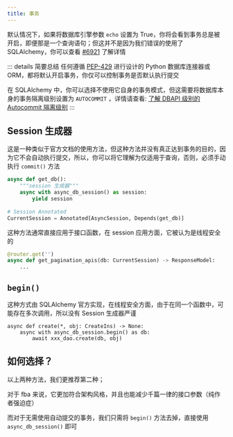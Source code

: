 ```yaml
---
title: 事务
---
```


默认情况下，如果将数据库引擎参数 `echo` 设置为 True，你将会看到事务总是被开启，即便那是一个查询语句；但这并不是因为我们错误的使用了
SQLAlchemy，你可以查看 [#6921](https://github.com/sqlalchemy/sqlalchemy/discussions/6921) 了解详情

::: details 简要总结
任何遵循 [PEP-429](https://peps.python.org/pep-0249) 进行设计的 Python 数据库连接器或 ORM，都将默认开启事务，你仅可以控制事务是否默认执行提交

在 SQLAlchemy 中，你可以选择不使用它自身的事务模式，但这需要将数据库本身的事务隔离级别设置为 `AUTOCOMMIT`
，详情请查看: [了解 DBAPI 级别的 Autocommit 隔离级别](https://docs.sqlalchemy.org.cn/en/20/core/connections.html#understanding-the-dbapi-level-autocommit-isolation-level)
:::

## Session 生成器

这是一种类似于官方文档的使用方法，但这种方法并没有真正达到事务的目的，因为它不会自动执行提交，所以，你可以将它理解为仅适用于查询，否则，必须手动执行
`commit()` 方法

```python
async def get_db():
    """session 生成器"""
    async with async_db_session() as session:
        yield session
        
# Session Annotated
CurrentSession = Annotated[AsyncSession, Depends(get_db)]
```

这种方法通常直接应用于接口函数，在 session 应用方面，它被认为是线程安全的

```python
@router.get('')
async def get_pagination_apis(db: CurrentSession) -> ResponseModel:
    ...
```

## `begin()`

这种方式由 SQLAlchemy 官方实现，在线程安全方面，由于在同一个函数中，可能存在多次调用，所以没有 Session 生成器严谨

```python{2}
async def create(*, obj: CreateIns) -> None:
    async with async_db_session.begin() as db:
        await xxx_dao.create(db, obj)
```

## 如何选择？

以上两种方法，我们更推荐第二种；

对于 fba 来说，它更加符合架构风格，并且也能减少千篇一律的接口参数（纯作者强迫症）

而对于无需使用自动提交的事务，我们只需将 `begin()` 方法去掉，直接使用 `async_db_session()` 即可
